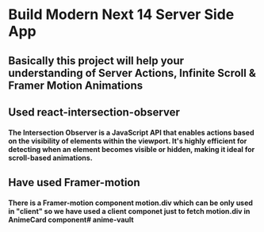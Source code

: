 # Build Modern Next 14 Server Side App 
## Basically this project will help your understanding of Server Actions, Infinite Scroll & Framer Motion Animations
## Used react-intersection-observer 
#### The Intersection Observer is a JavaScript API that enables actions based on the visibility of elements within the viewport. It's highly efficient for detecting when an element becomes visible or hidden, making it ideal for scroll-based animations.

## Have used Framer-motion
#### There is a Framer-motion component motion.div which can be only used in "client" so we have used a client componet just to fetch motion.div in AnimeCard component# anime-vault
